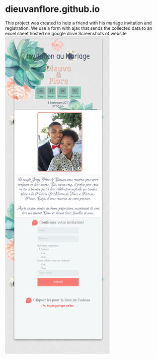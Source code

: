 # dieuvanflore.github.io
This project was created to help a friend with his mariage invitation and registration.
We use  a form with ajax that sends the collected data to an excel sheet hosted on google drive
Screenshots of website
![alt text](img/mobile_view.png "Screenshot of website in mobile view")
